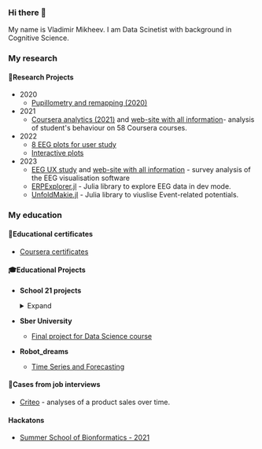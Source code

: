 ### Hi there 👋
My name is Vladimir Mikheev. I am Data Scinetist with background in Cognitive Science. 

<!--
**vladdez/vladdez** is a ✨ _special_ ✨ repository because its `README.md` (this file) appears on your GitHub profile.

Here are some ideas to get you started:

- 🔭 I’m currently working on ...
- 🌱 I’m currently learning ...
- 👯 I’m looking to collaborate on ...
- 🤔 I’m looking for help with ...
- 💬 Ask me about ...
- 📫 How to reach me: ...
- 😄 Pronouns: ...
- ⚡ Fun fact: ...
-->

### My research

#### 🔬Research Projects
- 2020
  - [Pupillometry and remapping (2020)](https://github.com/vladdez/Pupillomerty-Project)
- 2021
  - [Coursera analytics (2021)](https://github.com/vladdez/HSE_MOOC_forums_analytics) and [web-site with all information](https://vladdez.github.io/MOOC/about.html)- analysis of student's behaviour on 58 Coursera courses.
- 2022
  - [8 EEG plots for user study](https://github.com/vladdez/EEG_plots) 
  - [Interactive plots](https://github.com/vladdez/Dashboard.git)
- 2023
  - [EEG UX study](https://github.com/vladdez/Survey_analyses) and [web-site with all information](https://vladdez.github.io/Survey_analyses/about.html) - survey analysis of the EEG visualisation software
  - [ERPExplorer.jl](https://github.com/vladdez/ERPExplorer.jl) - Julia library to explore EEG data in dev mode.
  - [UnfoldMakie.jl](https://github.com/unfoldtoolbox/UnfoldMakie.jl) - Julia library to viuslise Event-related potentials.

### My education

#### 📜Educational certificates
- [Coursera certificates](https://github.com/vladdez/MOOC_certeficates)
 

#### 🎓Educational Projects


- **School 21 projects** 
  <details>
    <summary>Expand</summary>   
   
  ***C projects***:
   - [printf](https://github.com/vladdez/ft_printf) - recreation of printf function from scratch with float numbers;
   - [push_swap](https://github.com/vladdez/push_swap) - sorting stack using two sorting algorithms and additional stack;
   - [fdf](https://github.com/vladdez/fdf) - basic visualization of objects;
   - [lem_in](https://github.com/vladdez/lem-in) - several graph algorithms to put ant colony through the labyrinth without errors;
   - [corewar](https://github.com/almayor/corewar) - game of code examples in assembler;
  
  ***System administration projects***:  
   - [snow-crash](https://github.com/vladdez/snow-crash) - basic disassembling, cybersecurity and vulnerability detection of shell scripts;
   - [docker](https://github.com/vladdez/docker) - basic Docker projects.
  
   ***Cybersecurity projects***:  
  - [snow-crash](https://github.com/vladdez/snow-crash) - basic cyberattacks;
  - [rainfall](https://github.com/vladdez/rainfall) - analyses and reverse engeneering of binary files;
  
   ***Python projects***:  
   - [dslr](https://github.com/vladdez/dslr) - logistic regression from scratch;
   - [multilayer-perceptron](https://github.com/vladdez/multilayer_perceptron)  - perceptron from scratch;
   - [total-perspective-vortex](https://github.com/vladdez/total-perspective-vortex) - visualization and analysis of brain activity using mne library;
   - [Django Piscine](https://github.com/vladdez/Django-Piscine) - bunch of exercises for web-site creation using Django library.
   - [tweets](https://github.com/vladdez/tweets) - basic NLP for tweets (preprocessing and sentiment analyses).
   - [churn](https://github.com/vladdez/churn) - churn prediction with various ML methods.
  
  
  </details>

 - **Sber University** 
   - [Final project for Data Science course](https://github.com/vladdez/project_for_Sber_University)
 - **Robot_dreams** 
   - [Time Series and Forecasting](https://github.com/vladdez/RD_forscasting)


 
#### 👔Cases from job interviews

   - [Criteo](https://github.com/vladdez/Criteo_case) - analyses of a product sales over time.

#### Hackatons

   - [Summer School of Bionformatics - 2021](https://github.com/rainsummer613/biss_bar)


